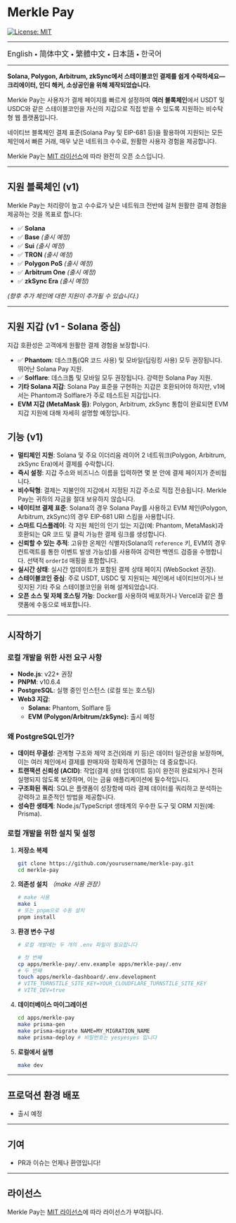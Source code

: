 # Merkle Pay

[![License: MIT](https://img.shields.io/badge/License-MIT-yellow.svg)](LICENSE)

---

<a href="README.md" style="text-decoration: none;"><span style="font-size: larger;">English</span></a> <span> • </span>
<a href="README_zh-CN.md" style="text-decoration: none;"><span style="font-size: larger;">简体中文</span></a> <span> • </span>
<a href="README_zh-TW.md" style="text-decoration: none;"><span style="font-size: larger;">繁體中文</span></a> <span> • </span>
<a href="README_jp.md" style="text-decoration: none;"><span style="font-size: larger;">日本語</span></a><span> • </span>
<a href="README_kr.md" style="text-decoration: none;"><span style="font-size: larger;">한국어</span></a>

---

**Solana, Polygon, Arbitrum, zkSync에서 스테이블코인 결제를 쉽게 수락하세요—크리에이터, 인디 해커, 소상공인을 위해 제작되었습니다.**

Merkle Pay는 사용자가 결제 페이지를 빠르게 설정하여 **여러 블록체인**에서 USDT 및 USDC와 같은 스테이블코인을 자신의 지갑으로 직접 받을 수 있도록 지원하는 비수탁형 웹 플랫폼입니다.

네이티브 블록체인 결제 표준(Solana Pay 및 EIP-681 등)을 활용하여 지원되는 모든 체인에서 빠른 거래, 매우 낮은 네트워크 수수료, 원활한 사용자 경험을 제공합니다.

Merkle Pay는 [MIT 라이선스](LICENSE)에 따라 완전히 오픈 소스입니다.

---

## 지원 블록체인 (v1)

Merkle Pay는 처리량이 높고 수수료가 낮은 네트워크 전반에 걸쳐 원활한 결제 경험을 제공하는 것을 목표로 합니다:

- ✅ **Solana**
- ✅ **Base** _(출시 예정)_
- ✅ **Sui** _(출시 예정)_
- ✅ **TRON** _(출시 예정)_
- ✅ **Polygon PoS** _(출시 예정)_
- ✅ **Arbitrum One** _(출시 예정)_
- ✅ **zkSync Era** _(출시 예정)_

_(향후 추가 체인에 대한 지원이 추가될 수 있습니다.)_

---

## 지원 지갑 (v1 - Solana 중심)

지갑 호환성은 고객에게 원활한 결제 경험을 보장합니다.

- ✅ **Phantom**: 데스크톱(QR 코드 사용) 및 모바일(딥링킹 사용) 모두 권장됩니다. 뛰어난 Solana Pay 지원.
- ✅ **Solflare**: 데스크톱 및 모바일 모두 권장됩니다. 강력한 Solana Pay 지원.
- **기타 Solana 지갑**: Solana Pay 표준을 구현하는 지갑은 호환되어야 하지만, v1에서는 Phantom과 Solflare가 주로 테스트된 지갑입니다.
- **EVM 지갑 (MetaMask 등)**: Polygon, Arbitrum, zkSync 통합이 완료되면 EVM 지갑 지원에 대해 자세히 설명할 예정입니다.

## 기능 (v1)

- **멀티체인 지원**: Solana 및 주요 이더리움 레이어 2 네트워크(Polygon, Arbitrum, zkSync Era)에서 결제를 수락합니다.
- **즉시 설정**: 지갑 주소와 비즈니스 이름을 입력하면 몇 분 안에 결제 페이지가 준비됩니다.
- **비수탁형**: 결제는 지불인의 지갑에서 지정된 지갑 주소로 직접 전송됩니다. Merkle Pay는 귀하의 자금을 절대 보유하지 않습니다.
- **네이티브 결제 표준**: Solana의 경우 Solana Pay를 사용하고 EVM 체인(Polygon, Arbitrum, zkSync)의 경우 EIP-681 URI 스킴을 사용합니다.
- **스마트 디스플레이**: 각 지원 체인의 인기 있는 지갑(예: Phantom, MetaMask)과 호환되는 QR 코드 및 클릭 가능한 결제 링크를 생성합니다.
- **신뢰할 수 있는 추적**: 고유한 온체인 식별자(Solana의 `reference` 키, EVM의 경우 컨트랙트를 통한 이벤트 발생 가능성)를 사용하여 강력한 백엔드 검증을 수행합니다. 선택적 `orderId` 매핑을 포함합니다.
- **실시간 상태**: 실시간 업데이트가 포함된 결제 상태 페이지 (WebSocket 권장).
- **스테이블코인 중심**: 주로 USDT, USDC 및 지원되는 체인에서 네이티브이거나 브릿지된 기타 주요 스테이블코인을 위해 설계되었습니다.
- **오픈 소스 및 자체 호스팅 가능**: Docker를 사용하여 배포하거나 Vercel과 같은 플랫폼에 수동으로 배포합니다.

---

## 시작하기

### 로컬 개발을 위한 사전 요구 사항

- **Node.js**: v22+ 권장
- **PNPM**: v10.6.4
- **PostgreSQL**: 실행 중인 인스턴스 (로컬 또는 호스팅)
- **Web3 지갑**:
  - **Solana:** Phantom, Solflare 등
  - **EVM (Polygon/Arbitrum/zkSync):** 출시 예정

### 왜 PostgreSQL인가?

- **데이터 무결성**: 관계형 구조와 제약 조건(외래 키 등)은 데이터 일관성을 보장하며, 이는 여러 체인에서 결제를 판매자와 정확하게 연결하는 데 중요합니다.
- **트랜잭션 신뢰성 (ACID)**: 작업(결제 상태 업데이트 등)이 완전히 완료되거나 전혀 실행되지 않도록 보장하며, 이는 금융 애플리케이션에 필수적입니다.
- **구조화된 쿼리**: SQL은 플랫폼이 성장함에 따라 결제 데이터를 쿼리하고 분석하는 강력하고 표준적인 방법을 제공합니다.
- **성숙한 생태계**: Node.js/TypeScript 생태계의 우수한 도구 및 ORM 지원(예: Prisma).

### 로컬 개발을 위한 설치 및 설정

1.  **저장소 복제**

    ```bash
    git clone https://github.com/yourusername/merkle-pay.git
    cd merkle-pay
    ```

2.  **의존성 설치**
    _（make 사용 권장）_

    ```bash
    # make 사용
    make i
    # 또는 pnpm으로 수동 설치
    pnpm install
    ```

3.  **환경 변수 구성**

    ```bash
    # 로컬 개발에는 두 개의 .env 파일이 필요합니다

    # 첫 번째
    cp apps/merkle-pay/.env.example apps/merkle-pay/.env
    # 두 번째
    touch apps/merkle-dashboard/.env.development
    # VITE_TURNSTILE_SITE_KEY=YOUR_CLOUDFLARE_TURNSTILE_SITE_KEY
    # VITE_DEV=true
    ```

4.  **데이터베이스 마이그레이션**

    ```bash
    cd apps/merkle-pay
    make prisma-gen
    make prisma-migrate NAME=MY_MIGRATION_NAME
    make prisma-deploy # 비밀번호는 yesyesyes 입니다
    ```

5.  **로컬에서 실행**
    ```bash
    make dev
    ```

---

## 프로덕션 환경 배포

- 출시 예정

---

## 기여

- PR과 이슈는 언제나 환영입니다!

---

## 라이선스

Merkle Pay는 [MIT 라이선스](LICENSE)에 따라 라이선스가 부여됩니다.
